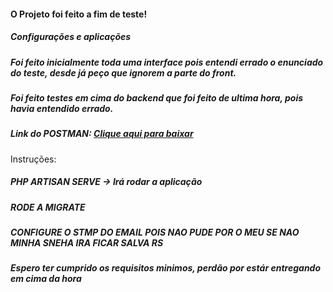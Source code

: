 <h4>O Projeto foi feito a fim de teste! </h4>

<h5> Configurações e aplicações</h5>

<h5>Foi feito inicialmente toda uma interface pois entendi errado o enunciado do teste, desde já peço que ignorem a parte do front.</h5>

<h5>Foi feito testes em cima do backend que foi feito de ultima hora, pois havia entendido errado.</h5>

<h5> Link do POSTMAN: <a href='https://drive.google.com/file/d/1uzZ6_40O69H-lSsXhqGnmAvwGSOo2NK5/view?usp=sharing'>Clique aqui para baixar</a> </h5>


<p>Instruções:</p>

<h5>PHP ARTISAN SERVE -> Irá rodar a aplicação</h5>
<h5>RODE A MIGRATE </h5>
<h5>CONFIGURE O STMP DO EMAIL POIS NAO PUDE POR O MEU SE NAO MINHA SNEHA IRA FICAR SALVA RS</h5>

<h5> Espero ter cumprido os requisitos minimos, perdão por estár entregando em cima da hora</h5>
